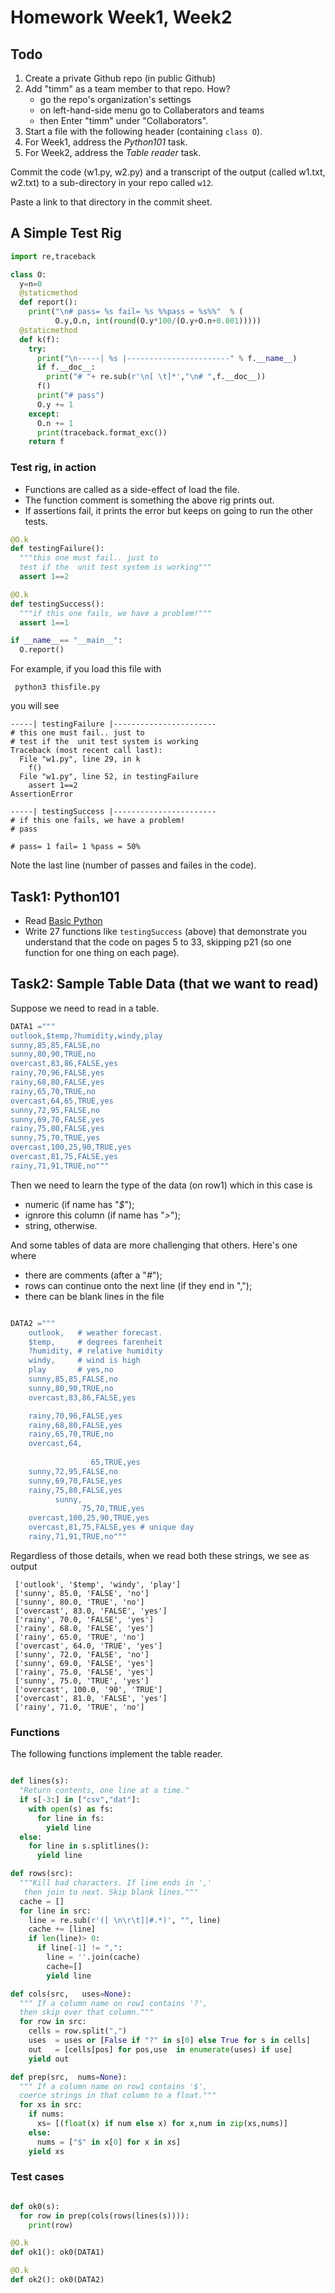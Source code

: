 # Homework Week1, Week2


## Todo

1. Create a private Github repo (in public Github) 
2. Add "timm" as a team member to that repo. How? 
     - go the repo's organization's settings
     - on left-hand-side menu go to Collaberators and teams
     - then Enter "timm" under "Collaborators".
3. Start a file with the following header (containing `class O`).
4. For Week1, address the _Python101_ task.
5. For Week2, address the _Table reader_ task.

Commit the code (w1.py, w2.py) and a transcript of the output (called w1.txt,
w2.txt) to a sub-directory in your repo called `w12`. 

Paste  a link to that directory in the commit sheet.

## A Simple Test Rig

```python
import re,traceback

class O:
  y=n=0
  @staticmethod
  def report():
    print("\n# pass= %s fail= %s %%pass = %s%%"  % (
          O.y,O.n, int(round(O.y*100/(O.y+O.n+0.001)))))
  @staticmethod
  def k(f):
    try:
      print("\n-----| %s |-----------------------" % f.__name__)
      if f.__doc__:
        print("# "+ re.sub(r'\n[ \t]*',"\n# ",f.__doc__))
      f()
      print("# pass")
      O.y += 1
    except:
      O.n += 1
      print(traceback.format_exc()) 
    return f
```

### Test rig, in action

- Functions are called
as a side-effect of load the file.
- The function comment is something
the above rig prints out. 
- If assertions fail, it prints
the error but keeps on going to run the other tests.

```python
@O.k
def testingFailure():
  """this one must fail.. just to
  test if the  unit test system is working"""
  assert 1==2

@O.k
def testingSuccess():
  """if this one fails, we have a problem!"""
  assert 1==1

if __name__== "__main__":
  O.report()
```

For example, if you load this file with

     python3 thisfile.py

you will see

    -----| testingFailure |-----------------------
    # this one must fail.. just to
    # test if the  unit test system is working
    Traceback (most recent call last):
      File "w1.py", line 29, in k
        f()
      File "w1.py", line 52, in testingFailure
        assert 1==2
    AssertionError

    -----| testingSuccess |-----------------------
    # if this one fails, we have a problem!
    # pass

    # pass= 1 fail= 1 %pass = 50%

Note the last line (number of passes and failes in the code).

## Task1: Python101

- Read [Basic Python](../pdf/python201.pdf) 
- Write 27 functions like `testingSuccess` (above)
that demonstrate you understand that the code on pages 5 to 33, skipping p21 (so one function
for one thing on each page).


## Task2: Sample Table Data (that we want to read)

Suppose we need to read in a table.

```python
DATA1 ="""
outlook,$temp,?humidity,windy,play
sunny,85,85,FALSE,no
sunny,80,90,TRUE,no
overcast,83,86,FALSE,yes
rainy,70,96,FALSE,yes
rainy,68,80,FALSE,yes
rainy,65,70,TRUE,no
overcast,64,65,TRUE,yes
sunny,72,95,FALSE,no
sunny,69,70,FALSE,yes
rainy,75,80,FALSE,yes
sunny,75,70,TRUE,yes
overcast,100,25,90,TRUE,yes
overcast,81,75,FALSE,yes
rainy,71,91,TRUE,no"""

```

Then we need to learn the type of the data (on row1) which in this case is

- numeric (if name has "_$_");
- ignrore this column (if name has "_>_");
-  string, otherwise.

And some tables of data are more challenging that others. Here's one where

- there are comments (after a "_#_");
- rows can continue onto the next line (if they end in ",");
- there can be blank lines in the file

```python

DATA2 ="""
    outlook,   # weather forecast.
    $temp,     # degrees farenheit
    ?humidity, # relative humidity
    windy,     # wind is high
    play       # yes,no
    sunny,85,85,FALSE,no
    sunny,80,90,TRUE,no
    overcast,83,86,FALSE,yes

    rainy,70,96,FALSE,yes
    rainy,68,80,FALSE,yes
    rainy,65,70,TRUE,no
    overcast,64,
        
                  65,TRUE,yes
    sunny,72,95,FALSE,no
    sunny,69,70,FALSE,yes
    rainy,75,80,FALSE,yes
          sunny,
                75,70,TRUE,yes
    overcast,100,25,90,TRUE,yes
    overcast,81,75,FALSE,yes # unique day
    rainy,71,91,TRUE,no"""

```
Regardless of those details, when we read both these strings, we see as output

     ['outlook', '$temp', 'windy', 'play']
     ['sunny', 85.0, 'FALSE', 'no']
     ['sunny', 80.0, 'TRUE', 'no']
     ['overcast', 83.0, 'FALSE', 'yes']
     ['rainy', 70.0, 'FALSE', 'yes']
     ['rainy', 68.0, 'FALSE', 'yes']
     ['rainy', 65.0, 'TRUE', 'no']
     ['overcast', 64.0, 'TRUE', 'yes']
     ['sunny', 72.0, 'FALSE', 'no']
     ['sunny', 69.0, 'FALSE', 'yes']
     ['rainy', 75.0, 'FALSE', 'yes']
     ['sunny', 75.0, 'TRUE', 'yes']
     ['overcast', 100.0, '90', 'TRUE']
     ['overcast', 81.0, 'FALSE', 'yes']
     ['rainy', 71.0, 'TRUE', 'no']

### Functions

The following functions implement the table reader.

```python

def lines(s):
  "Return contents, one line at a time."
  if s[-3:] in ["csv","dat"]:
    with open(s) as fs:
      for line in fs: 
        yield line
  else:
    for line in s.splitlines():
      yield line

def rows(src):
  """Kill bad characters. If line ends in ',' 
   then join to next. Skip blank lines."""
  cache = []
  for line in src:
    line = re.sub(r'([ \n\r\t]|#.*)', "", line)
    cache += [line]
    if len(line)> 0:
      if line[-1] != ",":
        line = ''.join(cache)
        cache=[]
        yield line

def cols(src,   uses=None):
  """ If a column name on row1 contains '?', 
  then skip over that column."""
  for row in src:
    cells = row.split(",")
    uses  = uses or [False if "?" in s[0] else True for s in cells]
    out   = [cells[pos] for pos,use  in enumerate(uses) if use]
    yield out

def prep(src,  nums=None):
  """ If a column name on row1 contains '$', 
  coerce strings in that column to a float."""
  for xs in src:
    if nums:
      xs= [(float(x) if num else x) for x,num in zip(xs,nums)]
    else:
      nums = ["$" in x[0] for x in xs]
    yield xs

```

### Test cases

```python

def ok0(s):
  for row in prep(cols(rows(lines(s)))):
    print(row)

@O.k
def ok1(): ok0(DATA1)

@O.k
def ok2(): ok0(DATA2)
```
